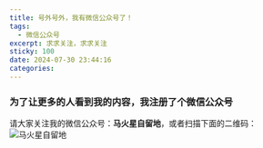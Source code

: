 ```yaml
---
title: 号外号外，我有微信公众号了！
tags:
  - 微信公众号
excerpt: 求求关注，求求关注
sticky: 100
date: 2024-07-30 23:44:16
categories:
---
```


### 为了让更多的人看到我的内容，我注册了个微信公众号

请大家关注我的微信公众号：**马火星自留地**，或者扫描下面的二维码：
![马火星自留地](https://pic.1314171.xyz/i/2024/07/30/Wechat.png)